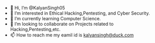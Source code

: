 - 👋 Hi, I’m @KalyanSingh05
- 👀 I’m interested in Ethical Hacking,Pentesting, and Cyber Security.
- 🌱 I’m currently learning Computer Science.
- 💞️ I’m looking to collaborate on Projects related to Hacking,Pentesting,etc.
- 📫 How to reach me my eamil id is kalyansingh@duck.com


<!---
KalyanSingh05/KalyanSingh05 is a ✨ special ✨ repository because its `README.md` (this file) appears on your GitHub profile.
You can click the Preview link to take a look at your changes.
--->
